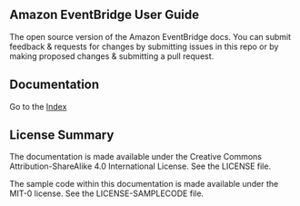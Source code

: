 ## Amazon EventBridge User Guide

The open source version of the Amazon EventBridge docs. You can submit feedback & requests for changes by submitting issues in this repo or by making proposed changes & submitting a pull request.

## Documentation

Go to the [Index](./doc_source/index.md)

## License Summary

The documentation is made available under the Creative Commons Attribution-ShareAlike 4.0 International License. See the LICENSE file.

The sample code within this documentation is made available under the MIT-0 license. See the LICENSE-SAMPLECODE file.
